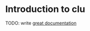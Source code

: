 # Introduction to clu

TODO: write [great documentation](http://jacobian.org/writing/what-to-write/)
